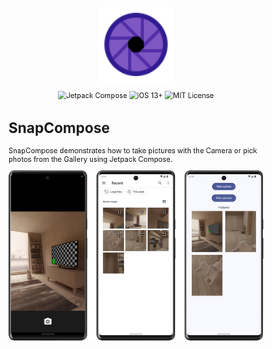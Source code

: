 <p align="center">
  <img width="150" height="150" src="./assets/aperture.svg">
</p>

<p align="center">
    <img src="https://img.shields.io/badge/Jetpack_Compose-gray?logo=jetpackcompose" alt="Jetpack Compose">
    <img src="https://img.shields.io/badge/SDK-28%2B-blue?logo=android" alt="iOS 13+">
    <img src="https://img.shields.io/badge/License-MIT-lightgrey" alt="MIT License">
</p>

# SnapCompose
SnapCompose demonstrates how to take pictures with the Camera or pick photos from the Gallery using Jetpack Compose.


![Screenshots](./assets/app_preview.jpg)
